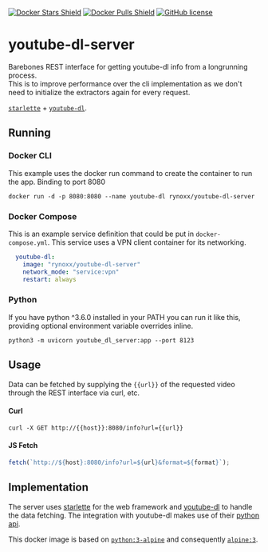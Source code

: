 [![Docker Stars Shield](https://img.shields.io/docker/stars/rynoxx/youtube-dl-server.svg?style=flat-square)](https://hub.docker.com/r/rynoxx/youtube-dl-server/)
[![Docker Pulls Shield](https://img.shields.io/docker/pulls/rynoxx/youtube-dl-server.svg?style=flat-square)](https://hub.docker.com/r/rynoxx/youtube-dl-server/)
[![GitHub license](https://img.shields.io/badge/license-MIT-blue.svg?style=flat-square)](https://raw.githubusercontent.com/rynoxx/youtube-dl-server/master/LICENSE)

# youtube-dl-server

Barebones REST interface for getting youtube-dl info from a longrunning process.  
This is to improve performance over the cli implementation as we don't need to initialize the extractors again for every request.

[`starlette`](https://github.com/encode/starlette) + [`youtube-dl`](https://github.com/ytdl-org/youtube-dl).

## Running

### Docker CLI

This example uses the docker run command to create the container to run the app. Binding to port 8080

```shell
docker run -d -p 8080:8080 --name youtube-dl rynoxx/youtube-dl-server
```

### Docker Compose

This is an example service definition that could be put in `docker-compose.yml`. This service uses a VPN client container for its networking.

```yml
  youtube-dl:
    image: "rynoxx/youtube-dl-server"
    network_mode: "service:vpn"
    restart: always
```

### Python

If you have python ^3.6.0 installed in your PATH you can run it like this, providing optional environment variable overrides inline.

```shell
python3 -m uvicorn youtube_dl_server:app --port 8123
```

## Usage

Data can be fetched by supplying the `{{url}}` of the requested video through the REST interface via curl, etc.

#### Curl

```shell
curl -X GET http://{{host}}:8080/info?url={{url}}
```

#### JS Fetch

```javascript
fetch(`http://${host}:8080/info?url=${url}&format=${format}`);
```

## Implementation

The server uses [starlette](https://github.com/encode/starlette) for the web framework and [youtube-dl](https://github.com/rg3/youtube-dl) to handle the data fetching. The integration with youtube-dl makes use of their [python api](https://github.com/ytdl-org/youtube-dl#embedding-youtube-dl).

This docker image is based on [`python:3-alpine`](https://registry.hub.docker.com/_/python/) and consequently [`alpine:3`](https://hub.docker.com/_/alpine/).
